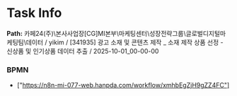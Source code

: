 # Task Info

**Path:** 카페24(주)\본사사업장\[CG]MI본부\마케팅센터\성장전략그룹\글로벌디지털마케팅팀\데이터 / yikim / [341935] 광고 소재 및 콘텐츠 제작 _ 소재 제작 상품 선정 - 신상품 및 인기상품 데이터 추출 / 2025-10-01_00-00-00

### BPMN
- ["https://n8n-mi-077-web.hanpda.com/workflow/xmhbEgZjH9gZZ4FC"]

